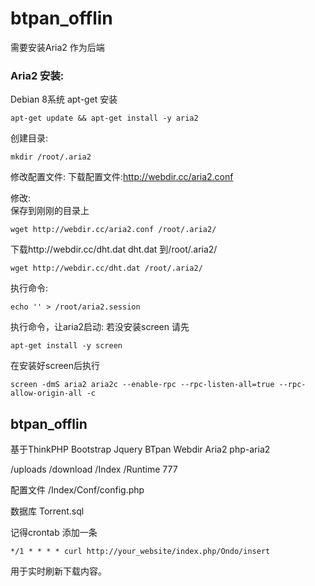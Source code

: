 # btpan_offlin


需要安装Aria2 作为后端

### Aria2 安装:

Debian 8系统 apt-get 安装
 
``` 
apt-get update && apt-get install -y aria2 
```

创建目录: 

```
mkdir /root/.aria2 
```

修改配置文件: 下载配置文件:http://webdir.cc/aria2.conf 

修改:  
保存到刚刚的目录上 

```
wget http://webdir.cc/aria2.conf /root/.aria2/ 
```

下载http://webdir.cc/dht.dat dht.dat 到/root/.aria2/ 
```
wget http://webdir.cc/dht.dat /root/.aria2/ 
```
执行命令: 
```
echo '' > /root/aria2.session 
```
执行命令，让aria2启动: 
若没安装screen 请先
```
apt-get install -y screen 
```

在安装好screen后执行
```
screen -dmS aria2 aria2c --enable-rpc --rpc-listen-all=true --rpc-allow-origin-all -c 
```
## btpan_offlin

基于ThinkPHP Bootstrap Jquery BTpan Webdir Aria2 php-aria2

/uploads /download /Index /Runtime 777

配置文件 /Index/Conf/config.php

数据库 Torrent.sql

记得crontab 添加一条

```
*/1 * * * * curl http://your_website/index.php/Ondo/insert
```

用于实时刷新下载内容。



